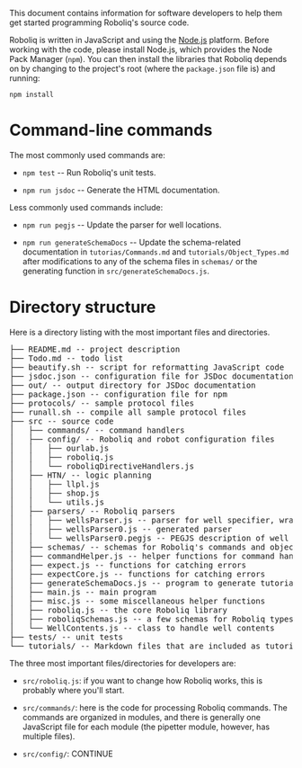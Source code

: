 This document contains information for software developers to help them get
started programming Roboliq's source code.

Roboliq is written in JavaScript and using the [Node.js](https://nodejs.org/) platform.
Before working with the code, please install Node.js, which provides the
Node Pack Manager (`npm`).
You can then install the libraries that Roboliq depends on by changing
to the project's root (where the `package.json` file is) and running:

``npm install``

# Command-line commands

The most commonly used commands are:

* ``npm test`` -- Run Roboliq's unit tests.

* ``npm run jsdoc`` -- Generate the HTML documentation.

Less commonly used commands include:

* ``npm run pegjs`` -- Update the parser for well locations.

* ``npm run generateSchemaDocs`` -- Update the schema-related documentation in `tutorias/Commands.md` and `tutorials/Object_Types.md` after modifications to any of the schema files in `schemas/` or the generating function in `src/generateSchemaDocs.js`.

# Directory structure

Here is a directory listing with the most important files and directories.

<pre>
├── README.md -- project description
├── Todo.md -- todo list
├── beautify.sh -- script for reformatting JavaScript code
├── jsdoc.json -- configuration file for JSDoc documentation
├── out/ -- output directory for JSDoc documentation
├── package.json -- configuration file for npm
├── protocols/ -- sample protocol files
├── runall.sh -- compile all sample protocol files
├── src -- source code
│   ├── commands/ -- command handlers
│   ├── config/ -- Roboliq and robot configuration files
│   │   ├── ourlab.js
│   │   ├── roboliq.js
│   │   └── roboliqDirectiveHandlers.js
│   ├── HTN/ -- logic planning
│   │   ├── llpl.js
│   │   ├── shop.js
│   │   └── utils.js
│   ├── parsers/ -- Roboliq parsers
│   │   ├── wellsParser.js -- parser for well specifier, wraps wellParser0
│   │   ├── wellsParser0.js -- generated parser
│   │   └── wellsParser0.pegjs -- PEGJS description of well parser
│   ├── schemas/ -- schemas for Roboliq's commands and objects
│   ├── commandHelper.js -- helper functions for command handlers
│   ├── expect.js -- functions for catching errors
│   ├── expectCore.js -- functions for catching errors
│   ├── generateSchemaDocs.js -- program to generate tutorials from schemas
│   ├── main.js -- main program
│   ├── misc.js -- some miscellaneous helper functions
│   ├── roboliq.js -- the core Roboliq library
│   ├── roboliqSchemas.js -- a few schemas for Roboliq types
│   └── WellContents.js -- class to handle well contents
├── tests/ -- unit tests
└── tutorials/ -- Markdown files that are included as tutorials in the JSDoc documentation
</pre>

The three most important files/directories for developers are:

* `src/roboliq.js`: if you want to change how Roboliq works,
    this is probably where you'll start.

* `src/commands/`: here is the code for processing Roboliq commands.
    The commands are organized in modules, and there is generally one
    JavaScript file for each module (the pipetter module, however, has multiple files).

* `src/config/`: CONTINUE
